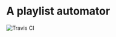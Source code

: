 # A playlist automator

![Travis CI](https://travis-ci.org/syhan/playlist-automator.svg?branch=main)